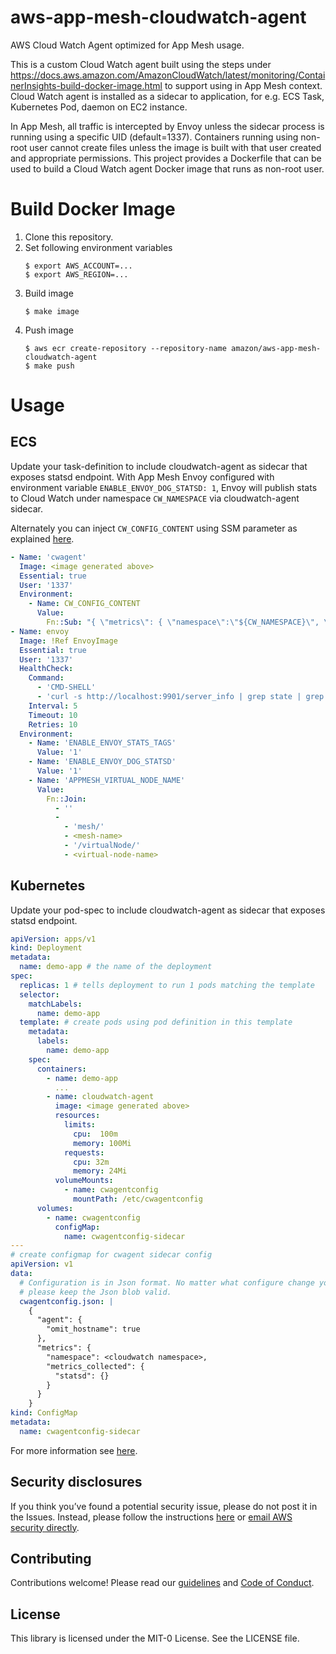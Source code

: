 # aws-app-mesh-cloudwatch-agent
AWS Cloud Watch Agent optimized for App Mesh usage.

This is a custom Cloud Watch agent built using the steps under https://docs.aws.amazon.com/AmazonCloudWatch/latest/monitoring/ContainerInsights-build-docker-image.html to support using in App Mesh context. Cloud Watch agent is installed as a sidecar to application, for e.g. ECS Task, Kubernetes Pod, daemon on EC2 instance. 

In App Mesh, all traffic is intercepted by Envoy unless the sidecar process is running using a specific UID (default=1337). Containers running using non-root user cannot create files unless the image is built with that user created and appropriate permissions. This project provides a Dockerfile that can be used to build a Cloud Watch agent Docker image that runs as non-root user.

# Build Docker Image
1. Clone this repository.
2. Set following environment variables
    ```
    $ export AWS_ACCOUNT=...
    $ export AWS_REGION=...
    ```
2. Build image
	```
	$ make image
	```
3. Push image
    ```
    $ aws ecr create-repository --repository-name amazon/aws-app-mesh-cloudwatch-agent
    $ make push
    ```

# Usage
## ECS
Update your task-definition to include cloudwatch-agent as sidecar that exposes statsd endpoint. With App Mesh Envoy configured with environment variable `ENABLE_ENVOY_DOG_STATSD: 1`, Envoy will publish stats to Cloud Watch under namespace `CW_NAMESPACE` via cloudwatch-agent sidecar.

Alternately you can inject `CW_CONFIG_CONTENT` using SSM parameter as explained [here](https://github.com/aws-samples/amazon-cloudwatch-container-insights/tree/master/ecs-task-definition-templates/deployment-mode/sidecar/cwagent-statsd).

```yaml
- Name: 'cwagent'
  Image: <image generated above>
  Essential: true
  User: '1337'
  Environment:
    - Name: CW_CONFIG_CONTENT
      Value:
        Fn::Sub: "{ \"metrics\": { \"namespace\":\"${CW_NAMESPACE}\", \"metrics_collected\": { \"statsd\": {}}}}"
- Name: envoy
  Image: !Ref EnvoyImage
  Essential: true
  User: '1337'
  HealthCheck:
    Command:
      - 'CMD-SHELL'
      - 'curl -s http://localhost:9901/server_info | grep state | grep -q LIVE'
    Interval: 5
    Timeout: 10
    Retries: 10
  Environment:
    - Name: 'ENABLE_ENVOY_STATS_TAGS'
      Value: '1'
    - Name: 'ENABLE_ENVOY_DOG_STATSD'
      Value: '1'
    - Name: 'APPMESH_VIRTUAL_NODE_NAME'
      Value:
        Fn::Join:
          - ''
          -
            - 'mesh/'
            - <mesh-name>
            - '/virtualNode/'
            - <virtual-node-name>
```

## Kubernetes
Update your pod-spec to include cloudwatch-agent as sidecar that exposes statsd endpoint.

```yaml
apiVersion: apps/v1
kind: Deployment
metadata:
  name: demo-app # the name of the deployment
spec:
  replicas: 1 # tells deployment to run 1 pods matching the template
  selector:
    matchLabels:
      name: demo-app
  template: # create pods using pod definition in this template
    metadata:
      labels:
        name: demo-app
    spec:
      containers:
        - name: demo-app
          ...
        - name: cloudwatch-agent
          image: <image generated above>
          resources:
            limits:
              cpu:  100m
              memory: 100Mi
            requests:
              cpu: 32m
              memory: 24Mi
          volumeMounts:
            - name: cwagentconfig
              mountPath: /etc/cwagentconfig
      volumes:
        - name: cwagentconfig
          configMap:
            name: cwagentconfig-sidecar
---
# create configmap for cwagent sidecar config
apiVersion: v1
data:
  # Configuration is in Json format. No matter what configure change you make,
  # please keep the Json blob valid.
  cwagentconfig.json: |
    {
      "agent": {
        "omit_hostname": true
      },
      "metrics": {
        "namespace": <cloudwatch namespace>,
        "metrics_collected": {
          "statsd": {}
        }
      }
    }
kind: ConfigMap
metadata:
  name: cwagentconfig-sidecar
```

For more information see [here](https://github.com/aws-samples/amazon-cloudwatch-container-insights/tree/master/k8s-deployment-manifest-templates/deployment-mode/sidecar/cwagent-statsd).

## Security disclosures

If you think you’ve found a potential security issue, please do not post it in the Issues.  Instead, please follow the instructions [here](https://aws.amazon.com/security/vulnerability-reporting/) or [email AWS security directly](mailto:aws-security@amazon.com).

## Contributing

Contributions welcome!  Please read our [guidelines](CONTRIBUTING.md) and [Code of Conduct](CODE_OF_CONDUCT.md).

## License

This library is licensed under the MIT-0 License. See the LICENSE file.


